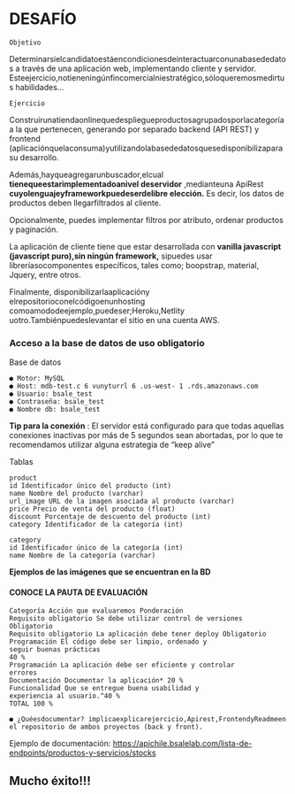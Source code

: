 # DESAFÍO

```
Objetivo
```
Determinarsielcandidatoestáencondicionesdeinteractuarconunabasededatos
a través de una aplicación web, implementando cliente y servidor.
Esteejercicio,notieneningúnfincomercialniestratégico,sóloqueremosmedirtus
habilidades...

```
Ejercicio
```
Construirunatiendaonlinequedespliegueproductosagrupadosporlacategoríaa
la que pertenecen, generando por separado backend (API REST) y frontend
(aplicaciónquelaconsuma)yutilizandolabasededatosquesedisponibilizapara
su desarrollo.

Además,hayqueagregarunbuscador,elcual **tienequeestarimplementadoanivel
deservidor** ,medianteuna ApiRest **cuyolenguajeyframeworkpuedeserdelibre
elección.** Es decir, los datos de productos deben llegarfiltrados al cliente.

Opcionalmente, puedes implementar filtros por atributo, ordenar productos y
paginación.

La aplicación de cliente tiene que estar desarrollada con **vanilla javascript
(javascript puro),sin ningún framework,** sipuedes usar libreríasocomponentes
específicos, tales como; boopstrap, material, Jquery, entre otros.

Finalmente, disponibilizarlaaplicacióny elrepositorioconelcódigoenunhosting
comoamododeejemplo,puedeser;Heroku,Netlity uotro.Tambiénpuedeslevantar
el sitio en una cuenta AWS.


### Acceso a la base de datos de uso obligatorio

Base de datos

```
● Motor: MySQL
● Host: mdb-test.c 6 vunyturrl 6 .us-west- 1 .rds.amazonaws.com
● Usuario: bsale_test
● Contraseña: bsale_test
● Nombre db: bsale_test
```
**Tip para la conexión** : El servidor está configurado para que todas aquellas
conexiones inactivas por más de 5 segundos sean abortadas, por lo que te
recomendamos utilizar alguna estrategia de “keep alive”

Tablas

```
product
id Identificador único del producto (int)
name Nombre del producto (varchar)
url_image URL de la imagen asociada al producto (varchar)
price Precio de venta del producto (float)
discount Porcentaje de descuento del producto (int)
category Identificador de la categoría (int)
```
```
category
id Identificador único de la categoría (int)
name Nombre de la categoría (varchar)
```

**Ejemplos de las imágenes que se encuentran en la BD**


#### CONOCE LA PAUTA DE EVALUACIÓN

```
Categoría Acción que evaluaremos Ponderación
Requisito obligatorio Se debe utilizar control de versiones Obligatorio
Requisito obligatorio La aplicación debe tener deploy Obligatorio
Programación El código debe ser limpio, ordenado y
seguir buenas prácticas
40 %
Programación La aplicación debe ser eficiente y controlar
errores
Documentación Documentar la aplicación* 20 %
Funcionalidad Que se entregue buena usabilidad y
experiencia al usuario.^40 %
TOTAL 100 %
```
```
● ¿Quéesdocumentar? implicaexplicarejercicio,Apirest,FrontendyReadmeen
el repositorio de ambos proyectos (back y front).
```
Ejemplo de documentación:
https://apichile.bsalelab.com/lista-de-endpoints/productos-y-servicios/stocks

## Mucho éxito!!!


